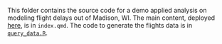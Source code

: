 This folder contains the source code for a demo applied analysis on modeling flight delays out of Madison, WI. The main content, deployed [here](https://simonpcouch.github.io/tidymodels-uw-2023/example/), is in `index.qmd`. The code to generate the flights data is in [`query_data.R`](example/query_data.R).